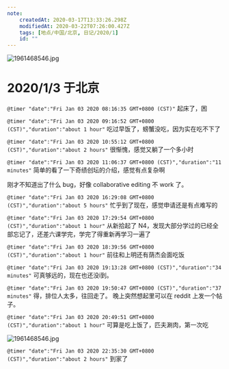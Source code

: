 ```yaml
---
note:
    createdAt: 2020-03-17T13:33:26.298Z
    modifiedAt: 2020-03-22T07:26:00.427Z
    tags: [地点/中国/北京, 日记/2020/1]
    id: ""
---
```

![1961468546.jpg](https://i.postimg.cc/tCBQJLKC/1961468546.jpg)

# 2020/1/3 于北京

`@timer "date":"Fri Jan 03 2020 08:16:35 GMT+0800 (CST)"`
起床了，困

`@timer "date":"Fri Jan 03 2020 09:16:52 GMT+0800 (CST)","duration":"about 1 hour"`
吃过早饭了，螃蟹没吃，因为实在吃不下了

`@timer "date":"Fri Jan 03 2020 10:55:12 GMT+0800 (CST)","duration":"about 2 hours"`
很惭愧，感觉又躺了一个多小时

`@timer "date":"Fri Jan 03 2020 11:06:37 GMT+0800 (CST)","duration":"11 minutes"`
简单的看了一下奇绩创坛的介绍，感觉有点复杂啊

刚才不知道出了什么 bug，好像 collaborative editing 不 work 了。   

`@timer "date":"Fri Jan 03 2020 16:29:08 GMT+0800 (CST)","duration":"about 5 hours"`
忙乎到了现在，感觉申请还是有点难写的

`@timer "date":"Fri Jan 03 2020 17:29:54 GMT+0800 (CST)","duration":"about 1 hour"`
从新拾起了 N4，发现大部分学过的已经全部忘记了，还差六课学完，学完了得重新再学习一遍了

`@timer "date":"Fri Jan 03 2020 18:39:56 GMT+0800 (CST)","duration":"about 1 hour"`
前往和上明还有荫杰会面吃饭

`@timer "date":"Fri Jan 03 2020 19:13:28 GMT+0800 (CST)","duration":"34 minutes"`
可真够远的，现在也还没i到。

`@timer "date":"Fri Jan 03 2020 19:50:47 GMT+0800 (CST)","duration":"37 minutes"`
得，排位人太多，往回走了。
晚上突然想起里可以在 reddit 上发一个帖子。

`@timer "date":"Fri Jan 03 2020 20:49:51 GMT+0800 (CST)","duration":"about 1 hour"`
可算是吃上饭了，匹夫涮肉，第一次吃

![1961468546.jpg](https://i.postimg.cc/tCBQJLKC/1961468546.jpg)


`@timer "date":"Fri Jan 03 2020 22:35:30 GMT+0800 (CST)","duration":"about 2 hours"`
到家了
